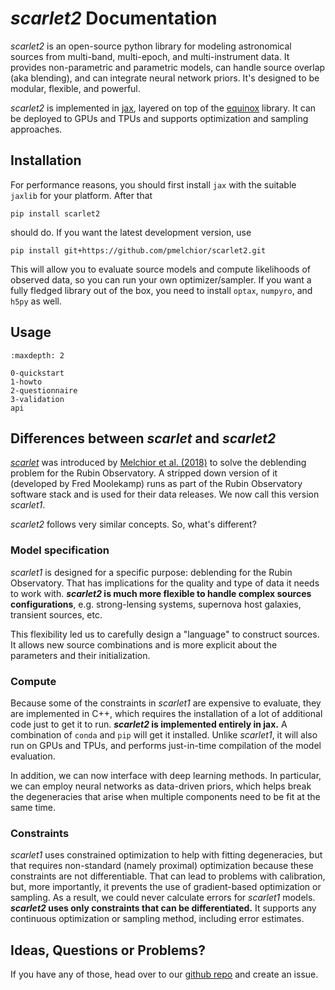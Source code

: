 # _scarlet2_ Documentation

_scarlet2_ is an open-source python library for modeling astronomical sources from multi-band, multi-epoch, and
multi-instrument data. It provides non-parametric and parametric models, can handle source overlap (aka blending), and
can integrate neural network priors. It's designed to be modular, flexible, and powerful.

_scarlet2_ is implemented in [jax](http://jax.readthedocs.io/), layered on top of
the [equinox](https://docs.kidger.site/equinox/)
library. It can be deployed to GPUs and TPUs and supports optimization and sampling approaches.

## Installation

For performance reasons, you should first install `jax` with the suitable `jaxlib` for your platform. After that

```
pip install scarlet2
```

should do. If you want the latest development version, use

```
pip install git+https://github.com/pmelchior/scarlet2.git
```

This will allow you to evaluate source models and compute likelihoods of observed data, so you can run your own
optimizer/sampler. If you want a fully fledged library out of the box, you need to install `optax`, `numpyro`, and
`h5py` as well.

## Usage

```{toctree}
:maxdepth: 2

0-quickstart
1-howto
2-questionnaire
3-validation
api
```

## Differences between _scarlet_ and _scarlet2_

[_scarlet_](https://pmelchior.github.io/scarlet/) was introduced by
[Melchior et al. (2018)](https://doi.org/10.1016/j.ascom.2018.07.001) to solve the deblending problem for the Rubin
Observatory. A stripped down version of it (developed by Fred Moolekamp) runs as part of the Rubin Observatory software
stack and is used for their data releases. We now call this version _scarlet1_.

_scarlet2_ follows very similar concepts. So, what's different?

### Model specification

_scarlet1_ is designed for a specific purpose: deblending for the Rubin Observatory. That has implications for the
quality and type of data it needs to work with. **_scarlet2_ is much more flexible to handle complex sources
configurations**, e.g. strong-lensing systems, supernova host galaxies, transient sources, etc.

This flexibility led us to carefully design a "language" to construct sources. It allows new source combinations and
is more explicit about the parameters and their initialization.

### Compute

Because some of the constraints in _scarlet1_ are expensive to evaluate, they are implemented in C++, which requires
the installation of a lot of additional code just to get it to run. **_scarlet2_ is implemented entirely in jax.**
A combination of `conda` and `pip` will get it installed. Unlike _scarlet1_, it will also run on GPUs and TPUs, and
performs just-in-time compilation of the model evaluation.

In addition, we can now interface with deep learning methods. In particular, we can employ neural networks as
data-driven priors, which helps break the degeneracies that arise when multiple components need to be
fit at the same time.

### Constraints

_scarlet1_ uses constrained optimization to help with fitting degeneracies, but that requires non-standard
(namely proximal) optimization because these constraints are not differentiable.
That can lead to problems with calibration, but, more importantly, it prevents the use of gradient-based
optimization or sampling. As a result, we could never calculate errors for _scarlet1_ models.
**_scarlet2_ uses only constraints that can be differentiated.** It supports any continuous optimization or sampling
method, including error estimates.

## Ideas, Questions or Problems?

If you have any of those, head over to our [github repo](https://github.com/pmelchior/scarlet2/) and create an issue.
